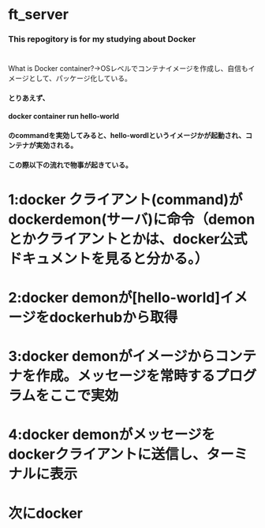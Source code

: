 # ft_server
### This repogitory is for my studying about Docker
# 
# 
 What is Docker container?->OSレベルでコンテナイメージを作成し、自信もイメージとして、パッケージ化している。
#### とりあえず、
#### docker container run hello-world
#### のcommandを実効してみると、hello-wordlというイメージかが起動され、コンテナが実効される。
#### この際以下の流れで物事が起きている。
# 1:docker クライアント(command)がdockerdemon(サーバ)に命令（demonとかクライアントとかは、docker公式ドキュメントを見ると分かる。）
# 2:docker demonが[hello-world]イメージをdockerhubから取得
# 3:docker demonがイメージからコンテナを作成。メッセージを常時するプログラムをここで実効
# 4:docker demonがメッセージをdockerクライアントに送信し、ターミナルに表示
#
# 
# 次にdocker 